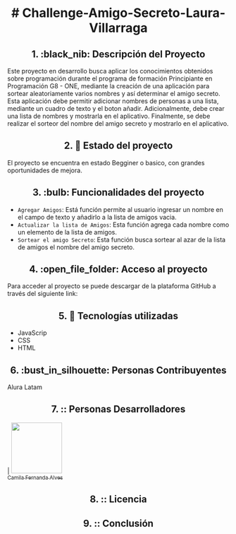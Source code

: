 
<h1 align="center"> # Challenge-Amigo-Secreto-Laura-Villarraga </h1>



<h2 align="center"> 1. :black_nib:  Descripción del Proyecto  </h2>

Este proyecto en desarrollo busca aplicar los conocimientos obtenidos sobre programación durante el programa de formación Principiante en Programación G8 - ONE, mediante la creación de una aplicación para sortear aleatoriamente varios nombres y así determinar el amigo secreto. Esta aplicación debe permitir adicionar nombres de personas a una lista, mediante un cuadro de texto y el boton añadir. Adicionalmente, debe crear una lista de nombres y mostrarla en el aplicativo. Finalmente, se debe realizar el sorteor del nombre del amigo secreto y mostrarlo en el aplicativo.


<h2 align="center">  2. 🔰 Estado del proyecto  </h2>
 El proyecto se encuentra en estado Begginer o basico, con grandes oportunidades de mejora.

 <h2 align="center"> 3. :bulb: Funcionalidades del proyecto </h2>

  - `Agregar Amigos`: Está función permite al usuario ingresar un nombre en el campo de texto y añadirlo a la lista de amigos vacia. 
  - `Actualizar la lista de Amigos`: Esta función agrega cada nombre como un elemento de la lista de amigos.
  - `Sortear el amigo Secreto`: Esta función busca sortear al azar de la lista de amigos el nombre del amigo secreto.

<h2 align="center"> 4. :open_file_folder: Acceso al proyecto </h2>

Para acceder al proyecto se puede descargar de la plataforma GitHub a través del siguiente link: 



  <h2 align="center"> 5. 📱 Tecnologías utilizadas </h2>

  - JavaScrip
  - CSS
  - HTML

  <h2 align="center"> 6. :bust_in_silhouette: Personas Contribuyentes </h2>
  Alura Latam
 <h2 align="center"> 7. :: Personas Desarrolladores </h2>

| [<img src="https://avatars.githubusercontent.com/u/37356058?v=4" width=115><br><sub>Camila Fernanda Alves</sub>](https://github.com/camilafernanda)

 <h2 align="center"> 8. :: Licencia </h2>
 
 <h2 align="center"> 9. :: Conclusión </h2>



